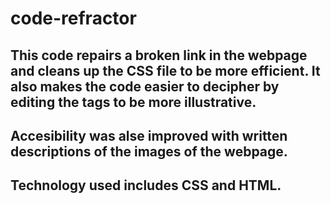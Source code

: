 # code-refractor

## This code repairs a broken link in the webpage and cleans up the CSS file to be more efficient.  It also makes the code easier to decipher by editing the tags to be more illustrative.

## Accesibility was alse improved with written descriptions of the images of the webpage.

## Technology used includes CSS and HTML.